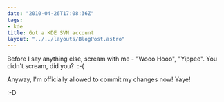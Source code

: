 ```yaml
---
date: "2010-04-26T17:08:36Z"
tags:
- kde
title: Got a KDE SVN account
layout: "../../layouts/BlogPost.astro"
---
```


Before I say anything else, scream with me - "Wooo Hooo", "Yippee". You didn't scream, did you?  :-(

Anyway, I'm officially allowed to commit my changes now! Yaye!

:-D
